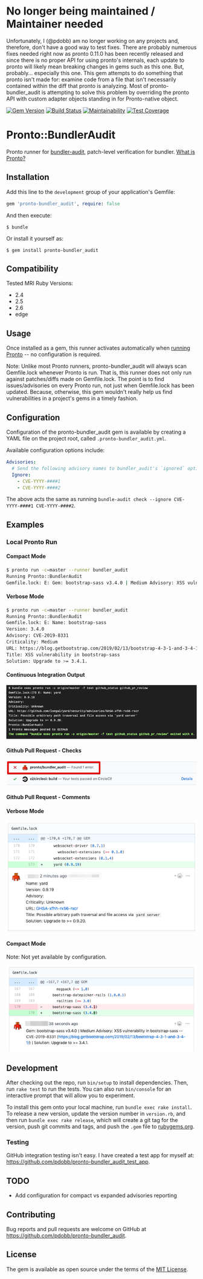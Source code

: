 # No longer being maintained / Maintainer needed

Unfortunately, I (@pdobb) am no longer working on any projects and, therefore, don't have a good way to test fixes. There are probably numerous fixes needed right now as pronto 0.11.0 has been recently released and since there is no proper API for using pronto's internals, each update to pronto will likely mean breaking changes in gems such as this one. But, probably... especially this one. This gem attempts to do something that pronto isn't made for: examine code from a file that isn't necessarily contained within the diff that pronto is analyzing. Most of pronto-bundler_audit is attempting to solve this problem by overriding the pronto API  with custom adapter objects standing in for Pronto-native object.


[![Gem Version](https://badge.fury.io/rb/pronto-bundler_audit.svg)](https://badge.fury.io/rb/pronto-bundler_audit)
[![Build Status](https://travis-ci.org/pdobb/pronto-bundler_audit.svg?branch=master)](https://travis-ci.org/pdobb/pronto-bundler_audit)
[![Maintainability](https://api.codeclimate.com/v1/badges/7ac01a6a6eace46487d9/maintainability)](https://codeclimate.com/github/pdobb/pronto-bundler_audit/maintainability)
[![Test Coverage](https://api.codeclimate.com/v1/badges/7ac01a6a6eace46487d9/test_coverage)](https://codeclimate.com/github/pdobb/pronto-bundler_audit/test_coverage)

# Pronto::BundlerAudit

Pronto runner for [bundler-audit](https://github.com/rubysec/bundler-audit), patch-level verification for bundler. [What is Pronto?](https://github.com/prontolabs/pronto)

## Installation

Add this line to the `development` group of your application's Gemfile:

```ruby
gem 'pronto-bundler_audit', require: false
```

And then execute:

    $ bundle

Or install it yourself as:

    $ gem install pronto-bundler_audit

## Compatibility

Tested MRI Ruby Versions:
* 2.4
* 2.5
* 2.6
* edge

## Usage

Once installed as a gem, this runner activates automatically when [running Pronto](https://github.com/prontolabs/pronto#usage) -- no configuration is required.

Note: Unlike most Pronto runners, pronto-bundler_audit will always scan Gemfile.lock whenever Pronto is run. That is, this runner does not only run against patches/diffs made on Gemfile.lock. The point is to find issues/advisories on every Pronto run, not just when Gemfile.lock has been updated. Because, otherwise, this gem  wouldn't really help us find vulnerabilities in a project's gems in a timely fashion.

## Configuration

Configuration of the pronto-bundler_audit gem is available by creating a YAML file on the project root, called `.pronto-bundler_audit.yml`.

Available configuration options include:

```yaml
Advisories:
  # Send the following advisory names to bundler_audit's `ignored` option.
  Ignore:
    - CVE-YYYY-####1
    - CVE-YYYY-####2
```

The above acts the same as running `bundle-audit check --ignore CVE-YYYY-####1 CVE-YYYY-####2`.


## Examples

### Local Pronto Run

#### Compact Mode

```bash
$ pronto run -c=master --runner bundler_audit
Running Pronto::BundlerAudit
Gemfile.lock: E: Gem: bootstrap-sass v3.4.0 | Medium Advisory: XSS vulnerability in bootstrap-sass -- CVE-2019-8331 (https://blog.getbootstrap.com/2019/02/13/bootstrap-4-3-1-and-3-4-1/) | Solution: Upgrade to >= 3.4.1.
```

#### Verbose Mode

```bash
$ pronto run -c=master --runner bundler_audit
Running Pronto::BundlerAudit
Gemfile.lock: E: Name: bootstrap-sass
Version: 3.4.0
Advisory: CVE-2019-8331
Criticality: Medium
URL: https://blog.getbootstrap.com/2019/02/13/bootstrap-4-3-1-and-3-4-1/
Title: XSS vulnerability in bootstrap-sass
Solution: Upgrade to >= 3.4.1.
```

#### Continuous Integration Output

![CI Output](images/ci-output.png)


#### Github Pull Request - Checks

![Github Check](images/github-check.png)

#### Github Pull Request - Comments

#### Verbose Mode

![Github Comment - Verbose](images/github-comment-verbose.png)

#### Compact Mode

Note: Not yet available by configuration.

![Github Comment - Compact](images/github-comment-compact.png)


## Development

After checking out the repo, run `bin/setup` to install dependencies. Then, run `rake test` to run the tests. You can also run `bin/console` for an interactive prompt that will allow you to experiment.

To install this gem onto your local machine, run `bundle exec rake install`. To release a new version, update the version number in `version.rb`, and then run `bundle exec rake release`, which will create a git tag for the version, push git commits and tags, and push the `.gem` file to [rubygems.org](https://rubygems.org).

### Testing

GitHub integration testing isn't easy. I have created a test app for myself at: https://github.com/pdobb/pronto-bundler_audit_test_app.


## TODO

* Add configuration for compact vs expanded advisories reporting

## Contributing

Bug reports and pull requests are welcome on GitHub at https://github.com/pdobb/pronto-bundler_audit.

## License

The gem is available as open source under the terms of the [MIT License](https://opensource.org/licenses/MIT).
